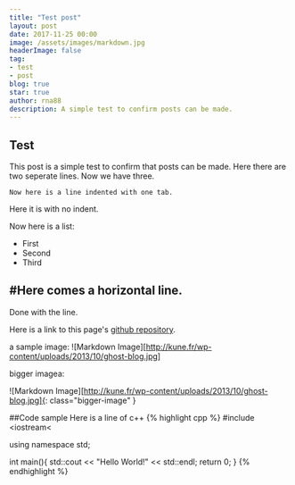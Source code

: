 ```yaml
---
title: "Test post"
layout: post
date: 2017-11-25 00:00
image: /assets/images/markdown.jpg
headerImage: false
tag:
- test
- post
blog: true
star: true
author: rna88
description: A simple test to confirm posts can be made.
---
```


## Test
This post is a simple test to confirm that posts can be made.
Here there are two seperate lines.
Now we have three.

	Now here is a line indented with one tab.
Here it is with no indent.

Now here is a list:
* First
* Second
* Third

#Here comes a horizontal line.
---
Done with the line.

Here is a link to this page's [github repository](https://github.com/rna88/rna88.github.io/tree/develop/_posts).

a sample image:
![Markdown Image][http://kune.fr/wp-content/uploads/2013/10/ghost-blog.jpg]


bigger imagea:

![Markdown Image][http://kune.fr/wp-content/uploads/2013/10/ghost-blog.jpg]{: class="bigger-image" }

##Code sample
Here is a line of c++
{% highlight cpp %}
#include <iostream<

using namespace std;

int main(){
	std::cout << "Hello World!" << std::endl;
	return 0;
}
{% endhighlight %}




